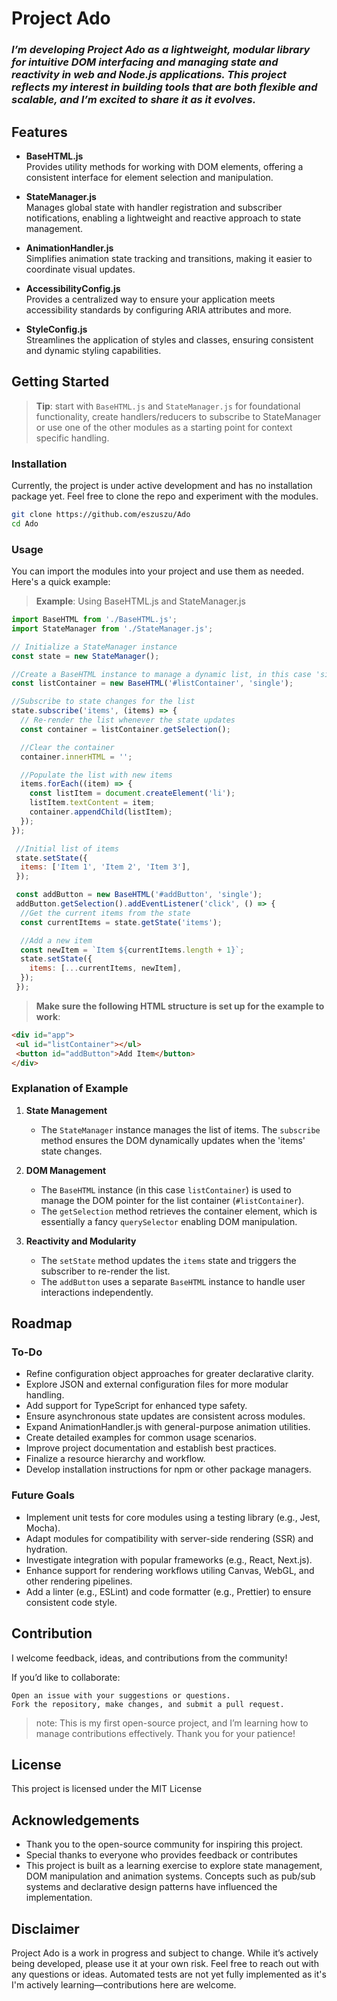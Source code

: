 # Project Ado
### *I’m developing Project Ado as a lightweight, modular library for intuitive DOM interfacing and managing state and reactivity in web and Node.js applications. This project reflects my interest in building tools that are both flexible and scalable, and I’m excited to share it as it evolves.*



## Features  

- **BaseHTML.js**  
  Provides utility methods for working with DOM elements, offering a consistent interface for element selection and manipulation.  

- **StateManager.js**  
  Manages global state with handler registration and subscriber notifications, enabling a lightweight and reactive approach to state management.  

- **AnimationHandler.js**  
  Simplifies animation state tracking and transitions, making it easier to coordinate visual updates.  

- **AccessibilityConfig.js**  
  Provides a centralized way to ensure your application meets accessibility standards by configuring ARIA attributes and more.  

- **StyleConfig.js**  
  Streamlines the application of styles and classes, ensuring consistent and dynamic styling capabilities.  


## Getting Started

  > **Tip**: start with `BaseHTML.js` and `StateManager.js` for foundational functionality, create handlers/reducers to subscribe to StateManager or use one of the other modules as a starting point for context specific handling.

### Installation
Currently, the project is under active development and has no installation package yet. Feel free to clone the repo and experiment with the modules.

```bash
git clone https://github.com/eszuszu/Ado
cd Ado
```
### Usage
You can import the modules into your project and use them as needed. Here's a quick example:

  > **Example**: Using BaseHTML.js and StateManager.js
  ```javascript
  import BaseHTML from './BaseHTML.js';
  import StateManager from './StateManager.js';

  // Initialize a StateManager instance
  const state = new StateManager();
  
  //Create a BaseHTML instance to manage a dynamic list, in this case 'single', as we're not targeting a nodeCollection
  const listContainer = new BaseHTML('#listContainer', 'single');

  //Subscribe to state changes for the list
  state.subscribe('items', (items) => {
    // Re-render the list whenever the state updates
    const container = listContainer.getSelection();

    //Clear the container
    container.innerHTML = '';

    //Populate the list with new items
    items.forEach((item) => {
      const listItem = document.createElement('li');
      listItem.textContent = item;
      container.appendChild(listItem);
    });
  });
  
   //Initial list of items
   state.setState({
    items: ['Item 1', 'Item 2', 'Item 3'],
   });

   const addButton = new BaseHTML('#addButton', 'single');
   addButton.getSelection().addEventListener('click', () => {
    //Get the current items from the state
    const currentItems = state.getState('items');

    //Add a new item
    const newItem = `Item ${currentItems.length + 1}`;
    state.setState({
      items: [...currentItems, newItem],
    });
   });
   ```
  > **Make sure the following HTML structure is set up for the example to work**:
   ```HTML
  <div id="app">
    <ul id="listContainer"></ul>
    <button id="addButton">Add Item</button>
  </div>
  ```

### Explanation of Example

1. **State Management**
   - The `StateManager` instance manages the list of items. The `subscribe` method ensures the DOM dynamically updates when the 'items' state changes.

2. **DOM Management**
   - The `BaseHTML` instance (in this case `listContainer`) is used to manage the DOM pointer for the list container (`#listContainer`).
   - The `getSelection` method retrieves the container element, which is essentially a fancy `querySelector` enabling DOM manipulation.

3. **Reactivity and Modularity**
   - The `setState` method updates the `items` state and triggers the subscriber to re-render the list.
   - The `addButton` uses a separate `BaseHTML` instance to handle user interactions independently.




## Roadmap

### To-Do
  - Refine configuration object approaches for greater declarative clarity.
  - Explore JSON and external configuration files for more modular handling.
  - Add support for TypeScript for enhanced type safety.
  - Ensure asynchronous state updates are consistent across modules.
  - Expand AnimationHandler.js with general-purpose animation utilities.
  - Create detailed examples for common usage scenarios.
  - Improve project documentation and establish best practices.
  - Finalize a resource hierarchy and workflow.
  - Develop installation instructions for npm or other package managers.

### Future Goals
  - Implement unit tests for core modules using a testing library (e.g., Jest, Mocha).
  - Adapt modules for compatibility with server-side rendering (SSR) and hydration.
  - Investigate integration with popular frameworks (e.g., React, Next.js).
  - Enhance support for rendering workflows utiling Canvas, WebGL, and other rendering pipelines.
  - Add a linter (e.g., ESLint) and code formatter (e.g., Prettier) to ensure consistent code style.

## Contribution
I welcome feedback, ideas, and contributions from the community!

If you’d like to collaborate:

    Open an issue with your suggestions or questions.
    Fork the repository, make changes, and submit a pull request.

>note: This is my first open-source project, and I’m learning how to manage contributions effectively. Thank you for your patience!

## License
This project is licensed under the MIT License

## Acknowledgements
  - Thank you to the open-source community for inspiring this project.
  - Special thanks to everyone who provides feedback or contributes
  - This project is built as a learning exercise to explore state management, DOM manipulation and animation systems. Concepts such as pub/sub systems and declarative design patterns have influenced the implementation. 

## Disclaimer
Project Ado is a work in progress and subject to change. While it’s actively being developed, please use it at your own risk. Feel free to reach out with any questions or ideas. Automated tests are not yet fully implemented as it's I'm actively learning—contributions here are welcome.


